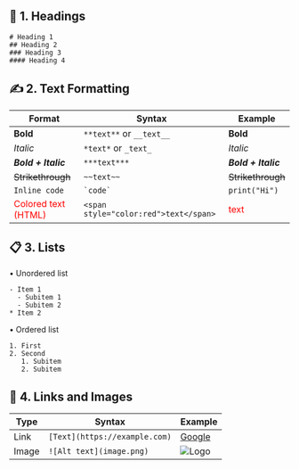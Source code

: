 ## 🧾 1. Headings
    # Heading 1
    ## Heading 2
    ### Heading 3
    #### Heading 4

## ✍️ 2. Text Formatting
| Format                                             | Syntax                                | Example                             |
| -------------------------------------------------- | ------------------------------------- | ----------------------------------- |
| **Bold**                                           | `**text**` or `__text__`              | **Bold**                            |
| *Italic*                                           | `*text*` or `_text_`                  | *Italic*                            |
| ***Bold + Italic***                                | `***text***`                          | ***Bold + Italic***                 |
| ~~Strikethrough~~                                  | `~~text~~`                            | ~~Strikethrough~~                   |
| `Inline code`                                      | `` `code` ``                          | `print("Hi")`                       |
| <span style="color:red">Colored text (HTML)</span> | `<span style="color:red">text</span>` | <span style="color:red">text</span> |

## 📋 3. Lists
• Unordered list

    - Item 1
      - Subitem 1
      - Subitem 2
    * Item 2
• Ordered list
    
    1. First
    2. Second
       1. Subitem
       2. Subitem

## 🔗 4. Links and Images
| Type  | Syntax                        | Example                                                                       |
| ----- | ----------------------------- | ----------------------------------------------------------------------------- |
| Link  | `[Text](https://example.com)` | [Google](https://google.com)                                                  |
| Image | `![Alt text](image.png)`      | ![Logo](https://upload.wikimedia.org/wikipedia/commons/a/ab/Logo_TV_2015.png) |
